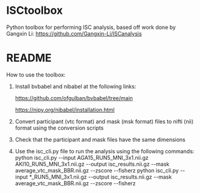 # ISCtoolbox
Python toolbox for performing ISC analysis, based off work done by Gangxin Li: https://github.com/Gangxin-Li/ISCanalysis

# README
How to use the toolbox: 
1. Install bvbabel and nibabel at the following links: 

   https://github.com/ofgulban/bvbabel/tree/main 
   
   https://nipy.org/nibabel/installation.html

2. Convert participant (vtc format) and mask (msk format) files to nifti (nii) format using the conversion scripts
3. Check that the participant and mask files have the same dimensions
4. Use the isc_cli.py file to run the analysis using the following commands:
   python isc_cli.py --input AGA15_RUN5_MNI_3x1.nii.gz AKI10_RUN5_MNI_3x1.nii.gz --output isc_results.nii.gz --mask average_vtc_mask_BBR.nii.gz --zscore --fisherz
   python isc_cli.py --input *_RUN5_MNI_3x1.nii.gz --output isc_results.nii.gz --mask average_vtc_mask_BBR.nii.gz --zscore --fisherz
